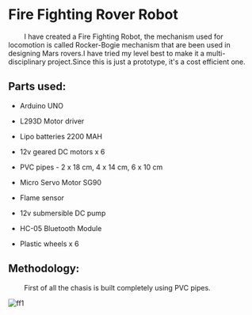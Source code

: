 # Fire Fighting Rover Robot
 &emsp; I have created a Fire Fighting Robot, the mechanism used for locomotion is called Rocker-Bogie mechanism that are been used in designing Mars rovers.I have tried my level best to make it a multi-disciplinary project.Since this is just a prototype, it's a cost efficient one.

## Parts used:

  + Arduino UNO 

  + L293D Motor driver 

  + Lipo batteries 2200 MAH 

  + 12v geared DC motors  x  6 

  + PVC pipes - 2 x 18 cm,
                4 x 14 cm,
                6 x 10 cm
              
  + Micro Servo Motor SG90 

  + Flame sensor 

  + 12v submersible DC pump 

  + HC-05 Bluetooth Module 

  + Plastic wheels  x  6 

## Methodology:

   &emsp; First of all the chasis is built completely using PVC pipes. 

![ff1](https://user-images.githubusercontent.com/116140047/213353197-d198677e-b121-4698-833e-03fe3c98ea4a.png)
